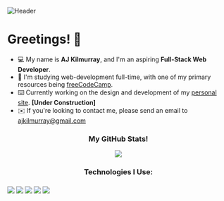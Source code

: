 ![Header](https://imgur.com/BaW8tJS.jpg)
<h1>Greetings! 👋</h1>
<ul>
  <li>💻 My name is <strong>AJ Kilmurray</strong>, and I'm an aspiring <strong>Full-Stack Web Developer</strong>.</li>
  <li>📝 I'm studying web-development full-time, with one of my primary resources being <a href="https://www.freecodecamp.org/" target="_blank">freeCodeCamp</a>.</li>
  <li>⌨️ Currently working on the design and development of my <a href="https://ajkilmurray.xyz" target="_blank">personal site</a>. <strong>[Under Construction]</strong></li>
  <li>✉️ If you're looking to contact me, please send an email to <a href="mailto:ajkilmurray@gmail.com" target="_blank">ajkilmurray@gmail.com</a></li>
</ul>
<h3 align="center">My GitHub Stats!</h3>
<p align="center"><img align="center" src="https://github-readme-streak-stats.herokuapp.com/?user=ajkilmurray&theme=dark"></p>
<h3 align="center">Technologies I Use:<h3>

  <img src="https://img.icons8.com/color/50/4a90e2/html-5--v1.png"/>
  <img src="https://img.icons8.com/color/50/4a90e2/css3.png"/>
  <img src="https://img.icons8.com/color/48/4a90e2/javascript.png"/>
  <img src="https://img.icons8.com/color/48/4a90e2/sass.png"/>
  <img src="https://img.icons8.com/color/48/000000/bootstrap.png"/>




